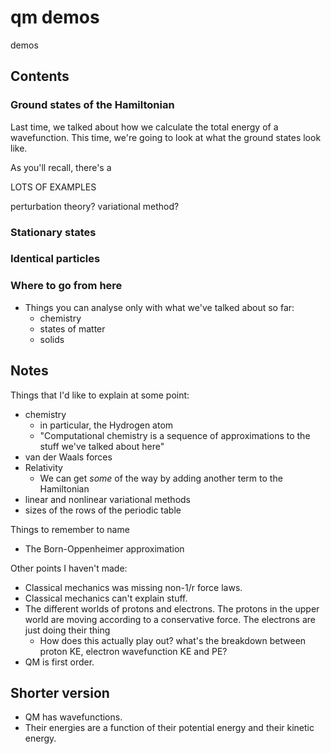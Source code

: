 # qm demos

demos

## Contents

### Ground states of the Hamiltonian

Last time, we talked about how we calculate the total energy of a wavefunction. This time, we're going to look at what the ground states look like.

As you'll recall, there's a

LOTS OF EXAMPLES

perturbation theory?
variational method?


### Stationary states


### Identical particles

### Where to go from here

- Things you can analyse only with what we've talked about so far:
  - chemistry
  - states of matter
  - solids

## Notes

Things that I'd like to explain at some point:

- chemistry
  - in particular, the Hydrogen atom
  - "Computational chemistry is a sequence of approximations to the stuff we've talked about here"
- van der Waals forces
- Relativity
  - We can get *some* of the way by adding another term to the Hamiltonian
- linear and nonlinear variational methods
- sizes of the rows of the periodic table

Things to remember to name

- The Born-Oppenheimer approximation

Other points I haven't made:

- Classical mechanics was missing non-1/r force laws.
- Classical mechanics can't explain stuff.
- The different worlds of protons and electrons. The protons in the upper world are moving according to a conservative force. The electrons are just doing their thing
  - How does this actually play out? what's the breakdown between proton KE, electron wavefunction KE and PE?
- QM is first order.



## Shorter version

- QM has wavefunctions.
- Their energies are a function of their potential energy and their kinetic energy.
